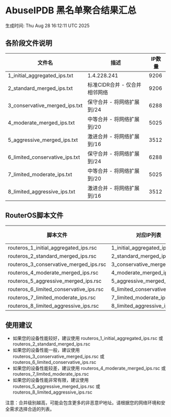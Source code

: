 # AbuseIPDB 黑名单聚合结果汇总
生成时间: Thu Aug 28 16:12:11 UTC 2025

## 各阶段文件说明

| 文件名 | 描述 | IP数量 |
|--------|------|--------|
| 1_initial_aggregated_ips.txt | 1.4.228.241 | 9206 |
| 2_standard_merged_ips.txt | 标准CIDR合并 - 仅合并相邻网络 | 9206 |
| 3_conservative_merged_ips.txt | 保守合并 - 将网络扩展到/24 | 6288 |
| 4_moderate_merged_ips.txt | 中等合并 - 将网络扩展到/20 | 5025 |
| 5_aggressive_merged_ips.txt | 激进合并 - 将网络扩展到/16 | 3512 |
| 6_limited_conservative_ips.txt | 保守合并 - 将网络扩展到/24 | 6288 |
| 7_limited_moderate_ips.txt | 中等合并 - 将网络扩展到/20 | 5025 |
| 8_limited_aggressive_ips.txt | 激进合并 - 将网络扩展到/16 | 3512 |

## RouterOS脚本文件

| 脚本文件 | 对应IP列表 | IP数量 |
|----------|------------|--------|
| routeros_1_initial_aggregated_ips.rsc | 1_initial_aggregated_ips.txt | 9206 |
| routeros_2_standard_merged_ips.rsc | 2_standard_merged_ips.txt | 9206 |
| routeros_3_conservative_merged_ips.rsc | 3_conservative_merged_ips.txt | 6288 |
| routeros_4_moderate_merged_ips.rsc | 4_moderate_merged_ips.txt | 5025 |
| routeros_5_aggressive_merged_ips.rsc | 5_aggressive_merged_ips.txt | 3512 |
| routeros_6_limited_conservative_ips.rsc | 6_limited_conservative_ips.txt | 6288 |
| routeros_7_limited_moderate_ips.rsc | 7_limited_moderate_ips.txt | 5025 |
| routeros_8_limited_aggressive_ips.rsc | 8_limited_aggressive_ips.txt | 3512 |

## 使用建议

- 如果您的设备性能较好，建议使用 routeros_1_initial_aggregated_ips.rsc 或 routeros_2_standard_merged_ips.rsc
- 如果您的设备性能一般，建议使用 routeros_3_conservative_merged_ips.rsc 或 routeros_6_limited_conservative_ips.rsc
- 如果您的设备性能较差，建议使用 routeros_4_moderate_merged_ips.rsc 或 routeros_7_limited_moderate_ips.rsc
- 如果您的设备性能非常有限，建议使用 routeros_5_aggressive_merged_ips.rsc 或 routeros_8_limited_aggressive_ips.rsc

注意：合并级别越高，可能会包含更多的非恶意IP地址。请根据您的网络环境和安全需求选择合适的列表。
